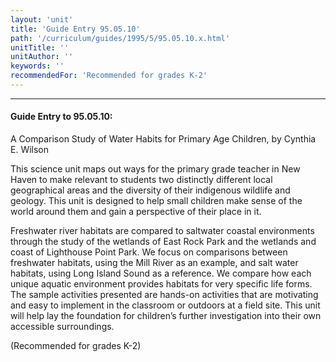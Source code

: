 ```yaml
---
layout: 'unit'
title: 'Guide Entry 95.05.10'
path: '/curriculum/guides/1995/5/95.05.10.x.html'
unitTitle: ''
unitAuthor: ''
keywords: ''
recommendedFor: 'Recommended for grades K-2'
---
```


<body>
<hr/>
 <h4>
  Guide Entry to 95.05.10:
 </h4>
 A Comparison Study of Water Habits for Primary Age Children, by Cynthia E. Wilson
 <p>
  This science unit maps out ways for the primary grade teacher in New Haven to make relevant to students two distinctly different local geographical areas and the diversity of their indigenous wildlife and geology. This unit is designed to help small children make sense of the world around them and gain a perspective of their place in it.
 </p>
 <p>
  Freshwater river habitats are compared to saltwater coastal environments through the study of the wetlands of East Rock Park and the wetlands and coast of Lighthouse Point Park. We focus on comparisons between freshwater habitats, using the Mill River as an example, and salt water habitats, using Long Island Sound as a reference. We compare how each unique aquatic environment provides habitats for very specific life forms. The sample activities presented are hands-on activities that are motivating and easy to implement in the classroom or outdoors at a field site. This unit will help lay the foundation for children’s further investigation into their own accessible surroundings.
 </p>
 <p>
  (Recommended for grades K-2)
 </p>

</body>
